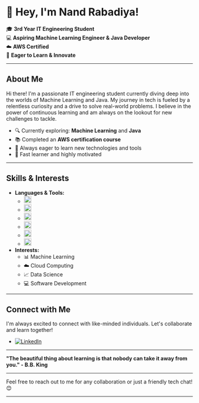 
# 🌟 Hey, I'm Nand Rabadiya!

🎓 **3rd Year IT Engineering Student** <br>
💻 **Aspiring Machine Learning Engineer & Java Developer** <br>
☁️ **AWS Certified** <br>
🚀 **Eager to Learn & Innovate**

---

## About Me

Hi there! I'm a passionate IT engineering student currently diving deep into the worlds of Machine Learning and Java. My journey in tech is fueled by a relentless curiosity and a drive to solve real-world problems. I believe in the power of continuous learning and am always on the lookout for new challenges to tackle.

- 🔍 Currently exploring: **Machine Learning** and **Java**
- 📚 Completed an **AWS certification course**
- 🌱 Always eager to learn new technologies and tools
- 💪 Fast learner and highly motivated

---

## Skills & Interests

- **Languages & Tools:**
  - <img src="https://img.shields.io/badge/Java-ED8B00?style=flat-square&logo=java&logoColor=white" height="20"/>
  - <img src="https://img.shields.io/badge/Python-3776AB?style=flat-square&logo=python&logoColor=white" height="20"/>
  - <img src="https://img.shields.io/badge/JavaScript-F7DF1E?style=flat-square&logo=javascript&logoColor=black" height="20"/>
  - <img src="https://img.shields.io/badge/PostgreSQL-316192?style=flat-square&logo=postgresql&logoColor=white" height="20"/>
  - <img src="https://img.shields.io/badge/AWS-232F3E?style=flat-square&logo=amazon-aws&logoColor=white" height="20"/>
  - <img src="https://img.shields.io/badge/GitHub-100000?style=flat-square&logo=github&logoColor=white" height="20"/>
- **Interests:**
  - 📊 Machine Learning
  - ☁️ Cloud Computing
  - 📈 Data Science
  - 💻 Software Development

---

## Connect with Me

I'm always excited to connect with like-minded individuals. Let's collaborate and learn together!

- [![LinkedIn](https://img.shields.io/badge/LinkedIn-0077B5?style=for-the-badge&logo=linkedin&logoColor=white)](https://www.linkedin.com/in/nand-rabadiya)

---

**"The beautiful thing about learning is that nobody can take it away from you." - B.B. King**

---

Feel free to reach out to me for any collaboration or just a friendly tech chat! 😊

---
